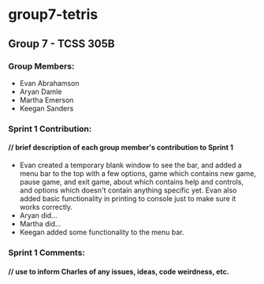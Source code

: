 # group7-tetris

## Group 7 - TCSS 305B

### Group Members:
+ Evan Abrahamson
+ Aryan Damle
+ Martha Emerson
+ Keegan Sanders

### Sprint 1 Contribution:
####    // brief description of each group member's contribution to Sprint 1
+ Evan created a temporary blank window to see the bar, and added a menu bar to the top with a few options, game which contains new game, pause game, and exit game, about which contains help and controls, and options which doesn't contain anything specific yet. Evan also added basic functionality in printing to console just to make sure it works correctly.
+ Aryan did...
+ Martha did...
+ Keegan added some functionality to the menu bar.

### Sprint 1 Comments:
####    // use to inform Charles of any issues, ideas, code weirdness, etc.
